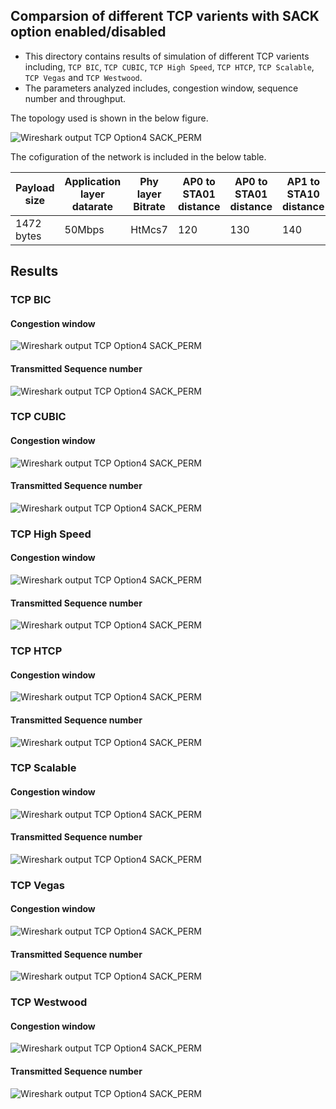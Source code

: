 ## Comparsion of different TCP varients with SACK option enabled/disabled

* This directory contains results of simulation of different TCP varients including, `TCP BIC`, `TCP CUBIC`, `TCP High Speed`, `TCP HTCP`, `TCP Scalable`, `TCP Vegas` and `TCP Westwood`.
* The parameters analyzed includes, congestion window, sequence number and throughput.

The topology used is shown in the below figure.

![Wireshark output TCP Option4 SACK_PERM](../images/topology.png)

The cofiguration of the network is included in the below table.

| Payload size | Application layer datarate | Phy layer Bitrate | AP0 to STA01 distance | AP0 to STA01 distance | AP1 to STA10 distance |
|----------|------|--------|-------|-------|--------|
|1472 bytes|50Mbps|HtMcs7|120|130|140|

## Results

### TCP BIC

#### Congestion window
![Wireshark output TCP Option4 SACK_PERM](./TcpBic/TcpBic-cwnd.png)

#### Transmitted Sequence number
![Wireshark output TCP Option4 SACK_PERM](./TcpBic/TcpBic-next-tx.png)

### TCP CUBIC

#### Congestion window
![Wireshark output TCP Option4 SACK_PERM](./TcpCubic/TcpCubic-cwnd.png)

#### Transmitted Sequence number
![Wireshark output TCP Option4 SACK_PERM](./TcpCubic/TcpCubic-next-tx.png)

### TCP High Speed

#### Congestion window
![Wireshark output TCP Option4 SACK_PERM](./TcpHighSpeed/TcpHighSpeed-cwnd.png)

#### Transmitted Sequence number
![Wireshark output TCP Option4 SACK_PERM](./TcpHighSpeed/TcpHighSpeed-next-tx.png)

### TCP HTCP

#### Congestion window
![Wireshark output TCP Option4 SACK_PERM](./TcpHtcp/TcpHtcp-cwnd.png)

#### Transmitted Sequence number
![Wireshark output TCP Option4 SACK_PERM](./TcpHtcp/TcpHtcp-next-tx.png)


### TCP Scalable

#### Congestion window
![Wireshark output TCP Option4 SACK_PERM](./TcpScalable/TcpScalable-cwnd.png)

#### Transmitted Sequence number
![Wireshark output TCP Option4 SACK_PERM](./TcpScalable/TcpScalable-next-tx.png)

### TCP Vegas

#### Congestion window
![Wireshark output TCP Option4 SACK_PERM](./TcpVegas/TcpVegas-cwnd.png)

#### Transmitted Sequence number
![Wireshark output TCP Option4 SACK_PERM](./TcpVegas/TcpVegas-next-tx.png)

### TCP Westwood

#### Congestion window
![Wireshark output TCP Option4 SACK_PERM](./TcpWestwood/TcpWestwood-cwnd.png)

#### Transmitted Sequence number
![Wireshark output TCP Option4 SACK_PERM](./TcpWestwood/TcpWestwood-next-tx.png)
